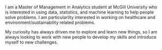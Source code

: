 I am a Master of Management in Analytics student at McGill University  who is interested in using data, statistics, and machine learning to help people solve problems. I am particularlity interested in working on healthcare and environment/sustainability related problems.

My curiosity has always driven me to explore and learn new things, so I am always looking to work with new people to develop my skills and introduce myself to
new challenges.


